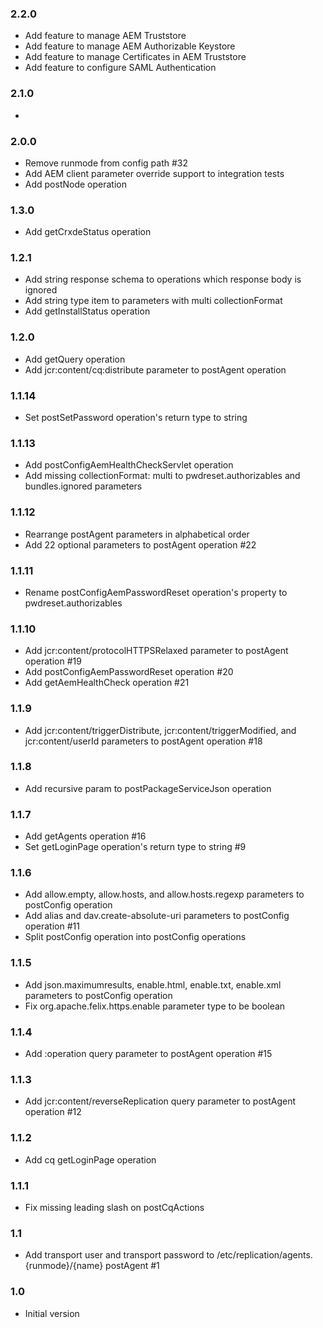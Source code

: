 ### 2.2.0
* Add feature to manage AEM Truststore
* Add feature to manage AEM Authorizable Keystore
* Add feature to manage Certificates in AEM Truststore
* Add feature to configure SAML Authentication

### 2.1.0
* 

### 2.0.0
* Remove runmode from config path #32
* Add AEM client parameter override support to integration tests
* Add postNode operation

### 1.3.0
* Add getCrxdeStatus operation

### 1.2.1
* Add string response schema to operations which response body is ignored
* Add string type item to parameters with multi collectionFormat
* Add getInstallStatus operation

### 1.2.0
* Add getQuery operation
* Add jcr:content/cq:distribute parameter to postAgent operation

### 1.1.14
* Set postSetPassword operation's return type to string

### 1.1.13
* Add postConfigAemHealthCheckServlet operation
* Add missing collectionFormat: multi to pwdreset.authorizables and bundles.ignored parameters

### 1.1.12
* Rearrange postAgent parameters in alphabetical order
* Add 22 optional parameters to postAgent operation #22

### 1.1.11
* Rename postConfigAemPasswordReset operation's property to pwdreset.authorizables

### 1.1.10
* Add jcr:content/protocolHTTPSRelaxed parameter to postAgent operation #19
* Add postConfigAemPasswordReset operation #20
* Add getAemHealthCheck operation #21

### 1.1.9
* Add jcr:content/triggerDistribute, jcr:content/triggerModified, and jcr:content/userId parameters to postAgent operation #18

### 1.1.8
* Add recursive param to postPackageServiceJson operation

### 1.1.7
* Add getAgents operation #16
* Set getLoginPage operation's return type to string #9

### 1.1.6
* Add allow.empty, allow.hosts, and allow.hosts.regexp parameters to postConfig operation
* Add alias and dav.create-absolute-uri parameters to postConfig operation #11
* Split postConfig operation into postConfig<service> operations

### 1.1.5
* Add json.maximumresults, enable.html, enable.txt, enable.xml parameters to postConfig operation
* Fix org.apache.felix.https.enable parameter type to be boolean

### 1.1.4
* Add :operation query parameter to postAgent operation #15

### 1.1.3
* Add jcr:content/reverseReplication query parameter to postAgent operation #12

### 1.1.2
* Add cq getLoginPage operation

### 1.1.1
* Fix missing leading slash on postCqActions

### 1.1
* Add transport user and transport password to /etc/replication/agents.{runmode}/{name} postAgent #1

### 1.0
* Initial version
